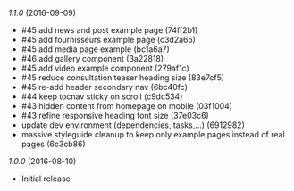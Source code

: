 *1.1.0* (2016-09-09)

  - #45 add news and post example page (74ff2b1)
  - #45 add fournisseurs example page (c3d2a65)
  - #45 add media page example (bc1a6a7)
  - #46 add gallery component (3a22818)
  - #45 add video example component (279af1c)
  - #45 reduce consultation teaser heading size (83e7cf5)
  - #45 re-add header secondary nav (6bc40fc)
  - #44 keep tocnav sticky on scroll (c9dc534)
  - #43 hidden content from homepage on mobile (03f1004)
  - #43 refine responsive heading font size (37e03c6)
  - update dev environment (dependencies, tasks,...) (6912982)
  - massive styleguide cleanup to keep only example pages instead of real pages (6c3cb86)

*1.0.0* (2016-08-10)

  - Initial release

